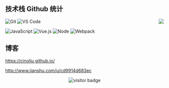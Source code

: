 ## 技术栈 Github 统计
<img align="right" src="https://github-readme-stats.vercel.app/api?username=cinoliu&show_icons=true">


![Git](https://img.shields.io/badge/-Git-%23F05032?style=for-the-badge&logo=git&logoColor=%23ffffff)
![VS Code](https://img.shields.io/badge/-VSCode-%23007ACC?style=for-the-badge&logo=visual-studio-code)


![JavaScript](https://img.shields.io/badge/-JavaScript-%23F7DF1C?style=for-the-badge&logo=javascript&logoColor=000000&labelColor=%23F7DF1C&color=%23FFCE5A)
![Vue.js](https://img.shields.io/badge/-Vue.js-%232c3e50?style=for-the-badge&logo=Vue.js)
![Node](https://img.shields.io/badge/-NodeJS-%23F05032?style=for-the-badge&logo=Node.js&logoColor=%23ffffff)
![Webpack](https://img.shields.io/badge/-Webpack-%232C3A42?style=for-the-badge&logo=webpack)

## 博客

https://cinoliu.github.io/


http://www.jianshu.com/u/cd9914d683ec

<!-- 访客 -->
<p align="center">
  <img src="https://visitor-badge.glitch.me/badge?page_id=cinoliu.cinoliu" alt="visitor badge"/>
</p>
